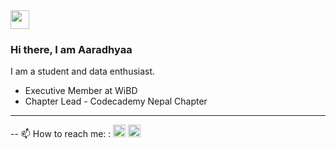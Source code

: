 <img src="https://raw.githubusercontent.com/iampavangandhi/iampavangandhi/master/gifs/Hi.gif" height=30>

### Hi there, I am Aaradhyaa 


I am a student and data enthusiast.

<ul>
  <li> Executive Member at WiBD </li>
  <li> Chapter Lead - Codecademy Nepal Chapter </li>
  
</ul>

---
 -- 📫 How to reach me:  : <a href="https://twitter.com/AaradhyaaG"><img src="https://www.iconpacks.net/icons/2/free-twitter-logo-icon-2429-thumb.png" height=20></a>  <a href="https://www.linkedin.com/in/aaradhyaa-2120731a9/"><img src="https://www.freepnglogos.com/uploads/linkedin-blue-style-logo-png-0.png" height=20></a>







<!--
**Aaradhyaa717/Aaradhyaa717** is a ✨ _special_ ✨ repository because its `README.md` (this file) appears on your GitHub profile.

Here are some ideas to get you started:

- 🔭 I’m currently working on ...
- 🌱 I’m currently learning ...
- 👯 I’m looking to collaborate on ...
- 🤔 I’m looking for help with ...
- 💬 Ask me about ...
- ⚡ Fun fact: ...

- 📫 How to reach me: <a href="https://www.linkedin.com/in/aaradhyaa-2120731a9/">LinkedIn</a>

- 😄 Pronouns: she/her


### Skills

-->


